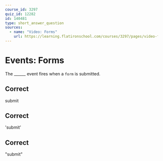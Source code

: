 ```yaml
---
course_id: 3297
quiz_id: 12282
id: 140481
type: short_answer_question
sources:
  - name: "Video: Forms"
    url: https://learning.flatironschool.com/courses/3297/pages/video-forms?module_item_id=270739
---
```


# Events: Forms

The \_\_\_\_\_\_ event fires when a `form` is submitted.

## Correct

submit

## Correct

'submit'

## Correct

"submit"
